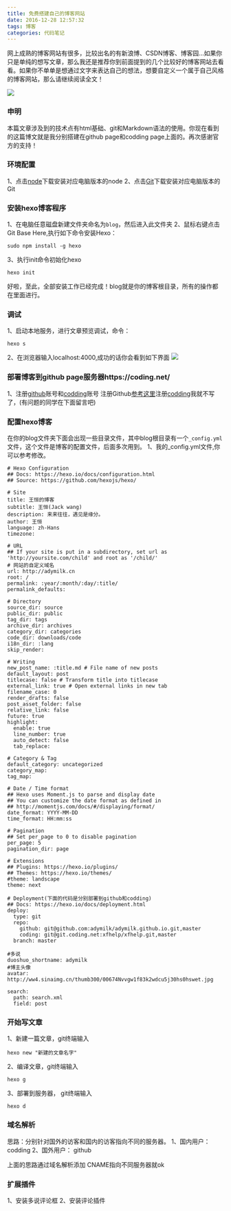 ```yaml
---
title: 免费搭建自己的博客网站
date: 2016-12-28 12:57:32
tags: 博客
categories: 代码笔记
---
```


网上成熟的博客网站有很多，比较出名的有新浪博、CSDN博客、博客园...如果你只是单纯的想写文章，那么我还是推荐你到前面提到的几个比较好的博客网站去看看。如果你不单单是想通过文字来表达自己的想法，想要自定义一个属于自己风格的博客网站，那么请继续阅读全文！
<!-- more -->

![](/img/blog_a.jpg)

### 申明
本篇文章涉及到的技术点有html基础、git和Markdown语法的使用。你现在看到的这篇博文就是我分别搭建在github page和codding page上面的。再次感谢官方的支持！

### 环境配置
1、点击[node](http://nodejs.cn/)下载安装对应电脑版本的node
2、点击[Git](https://git-scm.com/downloads)下载安装对应电脑版本的Git

### 安装hexo博客程序
1、在电脑任意磁盘新建文件夹命名为`blog`，然后进入此文件夹
2、鼠标右键点击Git Base Here,执行如下命令安装Hexo：
```
sudo npm install -g hexo
```

3、执行init命令初始化hexo
```
hexo init
```

好啦，至此，全部安装工作已经完成！blog就是你的博客根目录，所有的操作都在里面进行。

### 调试
1、启动本地服务，进行文章预览调试，命令：
```
hexo s
```
2、在浏览器输入localhost:4000,成功的话你会看到如下界面
![](http://www.bkjia.com/uploads/all/img/150420/16320J252-4.png)

### 部署博客到github page服务器https://coding.net/
1、注册[github](http://github.com)账号和[codding]()账号
注册Github[参考这里](http://jingyan.baidu.com/article/d8072ac47aca0fec95cefd2d.html)注册[codding](http://blog.csdn.net/u011303443/article/details/51509351)我就不写了，(有问题的同学在下面留言吧)

### 配置hexo博客
在你的blog文件夹下面会出现一些目录文件，其中blog根目录有一个`_config.yml`文件，这个文件是博客的配置文件，后面多次用到。
1、我的_config.yml文件,你可以参考修改。
```
# Hexo Configuration
## Docs: https://hexo.io/docs/configuration.html
## Source: https://github.com/hexojs/hexo/

# Site
title: 王恒的博客
subtitle: 王恒(Jack wang)
description: 来来往往，遇见是缘分。
author: 王恒
language: zh-Hans
timezone: 

# URL
## If your site is put in a subdirectory, set url as 'http://yoursite.com/child' and root as '/child/'
# 网站的自定义域名
url: http://adymilk.cn
root: /
permalink: :year/:month/:day/:title/
permalink_defaults:

# Directory
source_dir: source
public_dir: public
tag_dir: tags
archive_dir: archives
category_dir: categories
code_dir: downloads/code
i18n_dir: :lang
skip_render:

# Writing
new_post_name: :title.md # File name of new posts
default_layout: post
titlecase: false # Transform title into titlecase
external_link: true # Open external links in new tab
filename_case: 0
render_drafts: false
post_asset_folder: false
relative_link: false
future: true
highlight:
  enable: true
  line_number: true
  auto_detect: false
  tab_replace:

# Category & Tag
default_category: uncategorized
category_map:
tag_map:

# Date / Time format
## Hexo uses Moment.js to parse and display date
## You can customize the date format as defined in
## http://momentjs.com/docs/#/displaying/format/
date_format: YYYY-MM-DD
time_format: HH:mm:ss

# Pagination
## Set per_page to 0 to disable pagination
per_page: 5
pagination_dir: page

# Extensions
## Plugins: https://hexo.io/plugins/
## Themes: https://hexo.io/themes/
#theme: landscape
theme: next

# Deployment(下面的代码是分别部署到github和codding)
## Docs: https://hexo.io/docs/deployment.html
deploy:
  type: git
  repo:
    github: git@github.com:adymilk/adymilk.github.io.git,master
    coding: git@git.coding.net:xfhelp/xfhelp.git,master
  branch: master

#多说
duoshuo_shortname: adymilk
#博主头像
avatar: http://ww4.sinaimg.cn/thumb300/00674Nvvgw1f83k2wdcu5j30hs0hswet.jpg

search:
  path: search.xml
  field: post
```

### 开始写文章
1、新建一篇文章，git终端输入
```
hexo new "新建的文章名字"
```
2、编译文章，git终端输入
```
hexo g
```
3、部署到服务器， git终端输入
```
hexo d
```

### 域名解析
思路：分别针对国外的访客和国内的访客指向不同的服务器。
1、国内用户：codding
2、国外用户： github

上面的思路通过域名解析添加 CNAME指向不同服务器就ok

### 扩展插件
1、安装多说评论框
2、安装评论插件
